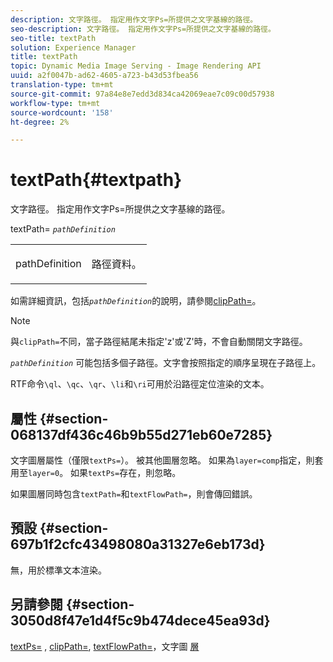 ```yaml
---
description: 文字路徑。 指定用作文字Ps=所提供之文字基線的路徑。
seo-description: 文字路徑。 指定用作文字Ps=所提供之文字基線的路徑。
seo-title: textPath
solution: Experience Manager
title: textPath
topic: Dynamic Media Image Serving - Image Rendering API
uuid: a2f0047b-ad62-4605-a723-b43d53fbea56
translation-type: tm+mt
source-git-commit: 97a84e8e7edd3d834ca42069eae7c09c00d57938
workflow-type: tm+mt
source-wordcount: '158'
ht-degree: 2%

---
```



# textPath{#textpath}

文字路徑。 指定用作文字Ps=所提供之文字基線的路徑。

textPath= *`pathDefinition`*

<table id="simpletable_74F549E8625B483A9B334B24A7EB6D22"> 
 <tr class="strow"> 
  <td class="stentry"> <p><span class="varname"> pathDefinition</span> </p> </td> 
  <td class="stentry"> <p>路徑資料。 </p></td> 
 </tr> 
</table>

如需詳細資訊，包括&#x200B;*`pathDefinition`*&#x200B;的說明，請參閱[clipPath=](../../../../../is-api/http-ref/image-serving-api-ref/c-http-protocol-reference/c-command-reference/r-clippath.md#reference-8139b1b52dc54749b51b109521ddf83d)。

>[!NOTE]
>
>與`clipPath=`不同，當子路徑結尾未指定&#39;z&#39;或&#39;Z&#39;時，不會自動關閉文字路徑。

*`pathDefinition`* 可能包括多個子路徑。文字會按照指定的順序呈現在子路徑上。

RTF命令`\ql`、`\qc`、`\qr`、`\li`和`\ri`可用於沿路徑定位渲染的文本。

## 屬性 {#section-068137df436c46b9b55d271eb60e7285}

文字圖層屬性（僅限`textPs=`）。 被其他圖層忽略。 如果為`layer=comp`指定，則套用至`layer=0`。 如果`textPs=`存在，則忽略。

如果圖層同時包含`textPath=`和`textFlowPath=`，則會傳回錯誤。

## 預設 {#section-697b1f2cfc43498080a31327e6eb173d}

無，用於標準文本渲染。

## 另請參閱 {#section-3050d8f47e1d4f5c9b474dece45ea93d}

[textPs=](../../../../../is-api/http-ref/image-serving-api-ref/c-http-protocol-reference/c-command-reference/r-textps.md#reference-4209a2a6169f44278da2647cfb0cd767) ,  [clipPath=](../../../../../is-api/http-ref/image-serving-api-ref/c-http-protocol-reference/c-command-reference/r-clippath.md#reference-8139b1b52dc54749b51b109521ddf83d),  [textFlowPath=](../../../../../is-api/http-ref/image-serving-api-ref/c-http-protocol-reference/c-command-reference/r-textflowpath.md#reference-0b8d9493d71342f0b6a64a6d221584ef)，文字圖 [層](../../../../../is-api/http-ref/image-serving-api-ref/c-http-protocol-reference/c-text-formatting/r-text-layers.md#reference-47e78cfb18134db5ab09e17af14a6a8f)

